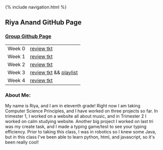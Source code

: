 {% include navigation.html %}  
## Riya Anand GitHub Page    



### [Group Github Page](https://kamryns.github.io/curlycupboard3.0/)

<table>
<tr>
<td>Week 0</td>
<td> 
  <a href="https://github.com/kamryns/curly-cupboard/issues/11" target="_blank">review tkt</a>
</td>
</tr>

<tr>
<td>Week 1</td>
<td>  
<a href="https://github.com/kamryns/curly-cupboard/issues/27" target="_blank">review tkt</a>

</td>
</tr>

<tr>
<td>Week 2</td>
<td>  
<a href="https://github.com/kamryns/curlycupboard3.0/issues/25" target="_blank">review tkt</a>

</td>
</tr>

<tr>
<td>Week 3</td>
<td>  
<a href="https://github.com/ranand2445/curly-knife/issues/3" target="_blank">review tkt</a>
&& <a href="https://www.youtube.com/playlist?list=PLJoPRH6eQuskq3RZvqPfpxsPojcq9FcvO" target="_blank">playlist</a>

</td>
</tr>
  
<tr>
<td>Week 4</td>
<td>  
<a href="https://github.com/ranand2445/curly-knife/issues/5" target="_blank">review tkt</a>


</td>
</tr>
  
</table>

### About Me:
My name is Riya, and I am in eleventh grade! Right now I am taking Computer Science Principles, and I have worked on three projects so far. In trimester 1, I worked on a website all about music, and in Trimester 2 I worked on calm studying website. Another big project I worked on last tri was my create task, and I made a typing game/test to see your typing efficiency. Prior to taking this class, I was in robotics so I knew some Java, but in this class I've been able to learn python, html, and javascript, so it's been really cool!


